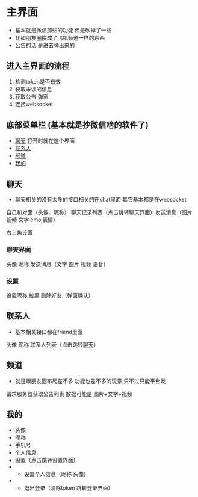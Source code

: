 # 主界面

* 基本就是微信那些的功能 但是砍掉了一些
* 比如朋友圈换成了飞机频道一样的东西
* 公告的话 是进去弹出来的

## 进入主界面的流程
1. 检测token是否有效
2. 获取未读的信息
3. 获取公告 弹窗
4. 连接websocket

## 底部菜单栏 (基本就是抄微信啥的软件了)
* [聊天](#聊天) 打开时就在这个界面 
* [联系人](#联系人)
* [频道](#频道)
* [我的](#我的)
## 聊天
* 聊天相关的没有太多的接口相关的在chat里面 其它基本都是在websocket

自己和对面（头像、昵称） 聊天记录列表（点击跳转聊天界面）发送消息（图片 视频 文字 emoj表情）

右上角设置

### 聊天界面
头像 昵称 发送消息（文字 图片 视频 语音）
### 设置
设置昵称 拉黑 删除好友（弹窗确认）
## 联系人

* 基本相关接口都在friend里面

头像 昵称 联系人列表（点击跳转[聊天](#聊天)）

## 频道

* 就是跟朋友圈布局差不多 功能也差不多的玩意 只不过只能平台发

请求服务器获取公告列表 数据可能是 图片+文字+视频

## 我的

* 头像
* 昵称
* 手机号
* 个人信息
* 设置（点击跳转设置界面）
* * 设置个人信息（昵称 头像）
* * 退出登录（清除token 跳转登录界面）
